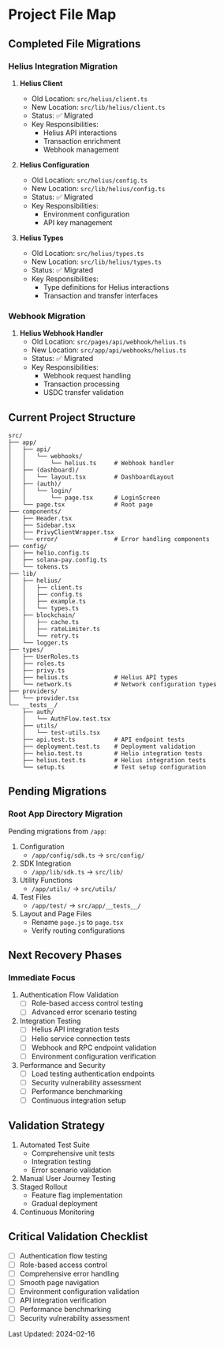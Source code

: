 # Project File Map

## Completed File Migrations

### Helius Integration Migration
1. **Helius Client**
   - Old Location: `src/helius/client.ts`
   - New Location: `src/lib/helius/client.ts`
   - Status: ✅ Migrated
   - Key Responsibilities:
     - Helius API interactions
     - Transaction enrichment
     - Webhook management

2. **Helius Configuration**
   - Old Location: `src/helius/config.ts`
   - New Location: `src/lib/helius/config.ts`
   - Status: ✅ Migrated
   - Key Responsibilities:
     - Environment configuration
     - API key management

3. **Helius Types**
   - Old Location: `src/helius/types.ts`
   - New Location: `src/lib/helius/types.ts`
   - Status: ✅ Migrated
   - Key Responsibilities:
     - Type definitions for Helius interactions
     - Transaction and transfer interfaces

### Webhook Migration
1. **Helius Webhook Handler**
   - Old Location: `src/pages/api/webhook/helius.ts`
   - New Location: `src/app/api/webhooks/helius.ts`
   - Status: ✅ Migrated
   - Key Responsibilities:
     - Webhook request handling
     - Transaction processing
     - USDC transfer validation

## Current Project Structure
```
src/
├── app/
│   ├── api/
│   │   └── webhooks/
│   │       └── helius.ts     # Webhook handler
│   ├── (dashboard)/
│   │   └── layout.tsx        # DashboardLayout
│   ├── (auth)/
│   │   └── login/
│   │       └── page.tsx      # LoginScreen
│   └── page.tsx              # Root page
├── components/
│   ├── Header.tsx
│   ├── Sidebar.tsx
│   ├── PrivyClientWrapper.tsx
│   └── error/                # Error handling components
├── config/
│   ├── helio.config.ts
│   ├── solana-pay.config.ts
│   └── tokens.ts
├── lib/
│   ├── helius/
│   │   ├── client.ts
│   │   ├── config.ts
│   │   ├── example.ts
│   │   └── types.ts
│   ├── blockchain/
│   │   ├── cache.ts
│   │   ├── rateLimiter.ts
│   │   └── retry.ts
│   └── logger.ts
├── types/
│   ├── UserRoles.ts
│   ├── roles.ts
│   ├── privy.ts
│   ├── helius.ts             # Helius API types
│   └── network.ts            # Network configuration types
├── providers/
│   └── provider.tsx
└── __tests__/
    ├── auth/
    │   └── AuthFlow.test.tsx
    ├── utils/
    │   └── test-utils.tsx
    ├── api.test.ts           # API endpoint tests
    ├── deployment.test.ts    # Deployment validation
    ├── helio.test.ts         # Helio integration tests
    ├── helius.test.ts        # Helius integration tests
    └── setup.ts              # Test setup configuration
```

## Pending Migrations

### Root App Directory Migration
Pending migrations from `/app`:
1. Configuration
   - `/app/config/sdk.ts` → `src/config/`
2. SDK Integration
   - `/app/lib/sdk.ts` → `src/lib/`
3. Utility Functions
   - `/app/utils/` → `src/utils/`
4. Test Files
   - `/app/test/` → `src/app/__tests__/`
5. Layout and Page Files
   - Rename `page.js` to `page.tsx`
   - Verify routing configurations

## Next Recovery Phases

### Immediate Focus
1. Authentication Flow Validation
   - [ ] Role-based access control testing
   - [ ] Advanced error scenario testing

2. Integration Testing
   - [ ] Helius API integration tests
   - [ ] Helio service connection tests
   - [ ] Webhook and RPC endpoint validation
   - [ ] Environment configuration verification

3. Performance and Security
   - [ ] Load testing authentication endpoints
   - [ ] Security vulnerability assessment
   - [ ] Performance benchmarking
   - [ ] Continuous integration setup

## Validation Strategy
1. Automated Test Suite
   - Comprehensive unit tests
   - Integration testing
   - Error scenario validation
2. Manual User Journey Testing
3. Staged Rollout
   - Feature flag implementation
   - Gradual deployment
4. Continuous Monitoring

## Critical Validation Checklist
- [ ] Authentication flow testing
- [ ] Role-based access control
- [ ] Comprehensive error handling
- [ ] Smooth page navigation
- [ ] Environment configuration validation
- [ ] API integration verification
- [ ] Performance benchmarking
- [ ] Security vulnerability assessment

Last Updated: 2024-02-16
